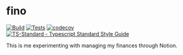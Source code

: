 # fino

[![Build](https://github.com/anwyho/fino/actions/workflows/build.yml/badge.svg?branch=main)](https://github.com/anwyho/fino/actions/workflows/build.yml)
[![Tests](https://github.com/anwyho/fino/actions/workflows/test.yml/badge.svg?branch=main)](https://github.com/anwyho/fino/actions/workflows/test.yml)
[![codecov](https://codecov.io/gh/anwyho/fino/branch/main/graph/badge.svg?token=8PV02OBEWZ)](https://codecov.io/gh/anwyho/fino)
[![TS-Standard - Typescript Standard Style Guide](https://badgen.net/badge/code%20style/ts-standard/blue?icon=typescript)](https://github.com/standard/ts-standard)

This is me experimenting with managing my finances through Notion. 
